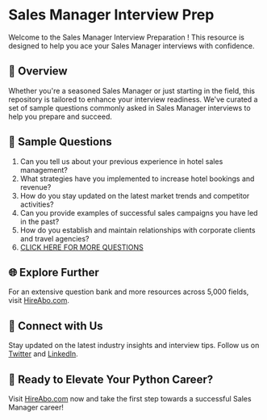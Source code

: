 # Sales Manager Interview Prep

Welcome to the Sales Manager Interview Preparation ! This resource is designed to help you ace your Sales Manager interviews with confidence.

## 🚀 Overview

Whether you're a seasoned Sales Manager or just starting in the field, this repository is tailored to enhance your interview readiness. We've curated a set of sample questions commonly asked in Sales Manager interviews to help you prepare and succeed.

## 📝 Sample Questions

1. Can you tell us about your previous experience in hotel sales management?
2. What strategies have you implemented to increase hotel bookings and revenue?
3. How do you stay updated on the latest market trends and competitor activities?
4. Can you provide examples of successful sales campaigns you have led in the past?
5. How do you establish and maintain relationships with corporate clients and travel agencies?
6. [CLICK HERE FOR MORE QUESTIONS](https://hireabo.com/job/11_0_6/Sales%20Manager)

## 🌐 Explore Further

For an extensive question bank and more resources across 5,000 fields, visit [HireAbo.com](https://www.hireabo.com).

## 📱 Connect with Us

Stay updated on the latest industry insights and interview tips. Follow us on [Twitter](https://twitter.com/hireabo) and [LinkedIn](https://www.linkedin.com/in/hire-abo-3609972a8/).

## 🚀 Ready to Elevate Your Python Career?

Visit [HireAbo.com](https://www.hireabo.com) now and take the first step towards a successful Sales Manager career!